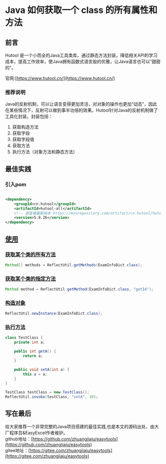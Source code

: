 # Java 如何获取一个 class 的所有属性和方法

## 前言

Hutool 是一个小而全的Java工具类库，通过静态方法封装，降低相关API的学习成本，提高工作效率，使Java拥有函数式语言般的优雅，让Java语言也可以“甜甜的”。

官网:[https://www.hutool.cn/](https://www.hutool.cn/)

### 推荐说明

Java的反射机制，可以让语言变得更加灵活，对对象的操作也更加“动态”，因此在某些情况下，反射可以做到事半功倍的效果。Hutool针对Java的反射机制做了工具化封装，封装包括：
1. 获取构造方法
2. 获取字段
3. 获取字段值
4. 获取方法
5. 执行方法（对象方法和静态方法）

## 最佳实践

### 引入pom

```xml

<dependency>
    <groupId>cn.hutool</groupId>
    <artifactId>hutool-all</artifactId>
    <!-- 请查看最新版本 https://mvnrepository.com/artifact/cn.hutool/hutool-all -->
    <version>5.8.26</version>
</dependency>
```

## [使用](https://www.hutool.cn/docs/#/core/%E5%B7%A5%E5%85%B7%E7%B1%BB/%E5%8F%8D%E5%B0%84%E5%B7%A5%E5%85%B7-ReflectUtil?id=%e4%bd%bf%e7%94%a8)
### [获取某个类的所有方法](https://www.hutool.cn/docs/#/core/%E5%B7%A5%E5%85%B7%E7%B1%BB/%E5%8F%8D%E5%B0%84%E5%B7%A5%E5%85%B7-ReflectUtil?id=%e8%8e%b7%e5%8f%96%e6%9f%90%e4%b8%aa%e7%b1%bb%e7%9a%84%e6%89%80%e6%9c%89%e6%96%b9%e6%b3%95)
```java
Method[] methods = ReflectUtil.getMethods(ExamInfoDict.class);
```
### [获取某个类的指定方法](https://www.hutool.cn/docs/#/core/%E5%B7%A5%E5%85%B7%E7%B1%BB/%E5%8F%8D%E5%B0%84%E5%B7%A5%E5%85%B7-ReflectUtil?id=%e8%8e%b7%e5%8f%96%e6%9f%90%e4%b8%aa%e7%b1%bb%e7%9a%84%e6%8c%87%e5%ae%9a%e6%96%b9%e6%b3%95)
```java
Method method = ReflectUtil.getMethod(ExamInfoDict.class, "getId");
```
### [构造对象](https://www.hutool.cn/docs/#/core/%E5%B7%A5%E5%85%B7%E7%B1%BB/%E5%8F%8D%E5%B0%84%E5%B7%A5%E5%85%B7-ReflectUtil?id=%e6%9e%84%e9%80%a0%e5%af%b9%e8%b1%a1)
```java
ReflectUtil.newInstance(ExamInfoDict.class);
```
### [执行方法](https://www.hutool.cn/docs/#/core/%E5%B7%A5%E5%85%B7%E7%B1%BB/%E5%8F%8D%E5%B0%84%E5%B7%A5%E5%85%B7-ReflectUtil?id=%e6%89%a7%e8%a1%8c%e6%96%b9%e6%b3%95)
```java
class TestClass {
    private int a;

    public int getA() {
        return a;
    }

    public void setA(int a) {
        this.a = a;
    }
}
```
```java
TestClass testClass = new TestClass();
ReflectUtil.invoke(testClass, "setA", 10);
```




## 写在最后

给大家推荐一个非常完整的Java项目搭建的最佳实践,也是本文的源码出处，由大厂程序员&EasyExcel作者维护。   
github地址：[https://github.com/zhuangjiaju/easytools](https://github.com/zhuangjiaju/easytools)   
gitee地址：[https://gitee.com/zhuangjiaju/easytools](https://gitee.com/zhuangjiaju/easytools)
